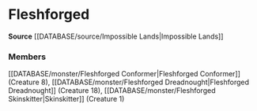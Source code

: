 ﻿---
creature_family: Fleshforged
id: '329'
name: Fleshforged
rarity: Common
rus_type_level: null
source: '[[DATABASE/source/Impossible Lands|Impossible Lands]]'
trait: null
type: Creature Family

---
# Fleshforged

**Source** [[DATABASE/source/Impossible Lands|Impossible Lands]]

### Members

[[DATABASE/monster/Fleshforged Conformer|Fleshforged Conformer]] (Creature 8), [[DATABASE/monster/Fleshforged Dreadnought|Fleshforged Dreadnought]] (Creature 18), [[DATABASE/monster/Fleshforged Skinskitter|Skinskitter]] (Creature 1)